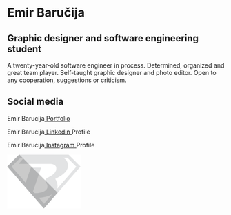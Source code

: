 
<h1>Emir Baručija</h1>
<h2>Graphic designer and software engineering student</h2>
<p>A twenty-year-old software engineer in process. Determined, organized and great team player. Self-taught graphic designer and photo editor. Open to any cooperation, suggestions or criticism.</p>

<h2>Social media</h2>
<p>Emir Barucija<a href="https://www.emirbarucija.com"> Portfolio</a>
<p>Emir Barucija<a href="https://www.linkedin.com/in/emirbarucija/"> Linkedin </a>Profile</p>
<p>Emir Barucija<a href="https://www.instagram.com/emirbarucija"> Instagram </a>Profile</p>

<img src="images/barucman_logo.svg" alt="" width="170px">

<!--
**barucija/barucija** is a ✨ _special_ ✨ repository because its `README.md` (this file) appears on your GitHub profile.

Here are some ideas to get you started:

- 🔭 I’m currently working on ...
- 🌱 I’m currently learning ...
- 👯 I’m looking to collaborate on ...
- 🤔 I’m looking for help with ...
- 💬 Ask me about ...
- 📫 How to reach me: ...
- 😄 Pronouns: ...
- ⚡ Fun fact: ...
-->
